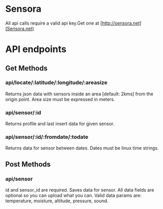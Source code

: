 Sensora
======
All api calls require a valid api key.Get one at [http://sensora.net](Sensora.net)

API endpoints
=======

## Get Methods

### api/locate/:latitude/:longitude/:areasize
Returns json data with sensors inside an area [default: 2kms] from the origin point. Area size must be expressed in meters.

### api/sensor/:id
Returns profile and last insert data for given sensor.

### api/sensor/:id/:fromdate/:todate
Returns data for sensor between dates. Dates must be linux time strings.

## Post Methods

### api/sensor
id and sensor_id are required.
Saves data for sensor. All data fields are optional so you can upload what you can. Valid data params are: temperature, moisture, altitude, pressure, sound.